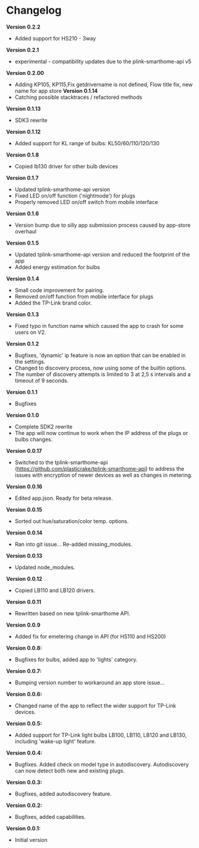 # Changelog

**Version 0.2.2**
- Added support for HS210 - 3way

**Version 0.2.1**
- experimental - compatibility updates due to the plink-smarthome-api v5

**Version 0.2.00**
- Adding KP105, KP115,Fix getdrivername is not defined, Flow title fix, new name for app store
**Version 0.1.14**
- Catching possible stacktraces / refactored methods

**Version 0.1.13**
- SDK3 rewrite

**Version 0.1.12**
- Added support for KL range of bulbs: KL50/60/110/120/130

**Version 0.1.8**
- Copied lb130 driver for other bulb devices

**Version 0.1.7**
- Updated tplink-smarthome-api version
- Fixed LED on/off function ('nightmode') for plugs
- Properly removed LED on/off switch from mobile interface

**Version 0.1.6**
- Version bump due to silly app submission process caused by app-store overhaul

**Version 0.1.5**
- Updated tplink-smarthome-api version and reduced the footprint of the app
- Added energy estimation for bulbs

**Version 0.1.4**
- Small code improvement for pairing.
- Removed on/off function from mobile interface for plugs
- Added the TP-Link brand color.

**Version 0.1.3**
- Fixed typo in function name which caused the app to crash for some users on V2.

**Version 0.1.2**
- Bugfixes, 'dynamic' ip feature is now an option that can be enabled in the settings.
- Changed to discovery process, now using some of the builtin options.
- The number of discovery attempts is limited to 3 at 2,5 s intervals and a timeout of 9 seconds. 

**Version 0.1.1**
- Bugfixes 

**Version 0.1.0**
- Complete SDK2 rewrite
- The app will now continue to work when the IP address of the plugs or bulbs changes.

**Version 0.0.17**
- Switched to the tplink-smarthome-api (https://github.com/plasticrake/tplink-smarthome-api) to address
the issues with encryption of newer devices as well as changes in metering.

**Version 0.0.16**
- Edited app.json. Ready for beta release. 

**Version 0.0.15**
- Sorted out hue/saturation/color temp. options. 

**Version 0.0.14**
- Ran into git issue... Re-added missing_modules. 

**Version 0.0.13**
- Updated node_modules. 

**Version 0.0.12**
- Copied LB110 and LB120 drivers. 

**Version 0.0.11**
- Rewritten based on new tplink-smarthome API. 

**Version 0.0.9**
- Added fix for emetering change in API (for HS110 and HS200)

**Version 0.0.8:**
- Bugfixes for bulbs, added app to 'lights' category.

**Version 0.0.7:**
- Bumping version number to workaround an app store issue...

**Version 0.0.6:**
- Changed name of the app to reflect the wider support for TP-Link devices.

**Version 0.0.5:**
- Added support for TP-Link light bulbs LB100, LB110, LB120 and LB130, including 'wake-up light' feature.

**Version 0.0.4:**
- Bugfixes. Added check on model type in autodiscovery. Autodiscovery can now detect both new and existing plugs.

**Version 0.0.3:**
- Bugfixes, added autodiscovery feature.

**Version 0.0.2:**
- Bugfixes, added capabilities.

**Version 0.0.1:**
- Initial version
